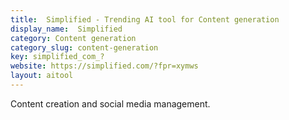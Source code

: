 ```yaml
---
title:  Simplified - Trending AI tool for Content generation
display_name:  Simplified
category: Content generation
category_slug: content-generation
key: simplified_com_?
website: https://simplified.com/?fpr=xymws
layout: aitool
---
```


Content creation and social media management.
